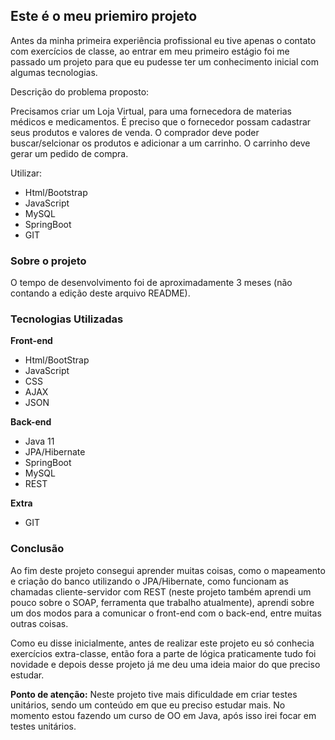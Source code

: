 <h2>Este é o meu priemiro projeto</h2>

Antes da minha primeira experiência profissional eu tive apenas o contato com exercícios de classe, ao entrar em meu primeiro estágio foi me passado um projeto para que eu pudesse ter um conhecimento inicial com algumas tecnologias.

Descrição do problema proposto:

Precisamos criar um Loja Virtual, para uma fornecedora de materias médicos e medicamentos.
É preciso que o fornecedor possam cadastrar seus produtos e valores de venda.
O comprador deve poder buscar/selcionar os produtos e adicionar a um carrinho.
O carrinho deve gerar um pedido de compra.

Utilizar:
<ul>
	<li>Html/Bootstrap</li>
	<li>JavaScript</li>
	<li>MySQL</li>
	<li>SpringBoot</li>
	<li>GIT</li>
</ul>

<h3>Sobre o projeto</h3>

O tempo de desenvolvimento foi de aproximadamente 3 meses (não contando a edição deste arquivo README).

<h3>Tecnologias Utilizadas</h3>

**Front-end**
<ul>
	<li>Html/BootStrap</li>
	<li>JavaScript</li>
	<li>CSS</li>
	<li>AJAX</li>
	<li>JSON</li>
</ul>

**Back-end**
<ul>
	<li>Java 11</li>
	<li>JPA/Hibernate</li>
	<li>SpringBoot</li>
	<li>MySQL</li>
	<li>REST</li>
</ul>

**Extra** 

<ul>
	<li>GIT</li>
</ul>

<h3>Conclusão</h3>

Ao fim deste projeto consegui aprender muitas coisas, como o mapeamento e criação do banco utilizando o JPA/Hibernate, como funcionam as chamadas cliente-servidor com REST (neste projeto também aprendi um pouco sobre o SOAP, ferramenta que trabalho atualmente), aprendi sobre um dos modos para a comunicar o front-end com o back-end, entre muitas outras coisas.

Como eu disse inicialmente, antes de realizar este projeto eu só conhecia exercícios extra-classe, então fora a parte de lógica praticamente tudo foi novidade e depois desse projeto já me deu uma ideia maior do que preciso estudar.

**Ponto de atenção:** Neste projeto tive mais dificuldade em criar testes unitários, sendo um conteúdo em que eu preciso estudar mais. No momento estou fazendo um curso de OO em Java, após isso irei focar em testes unitários.
